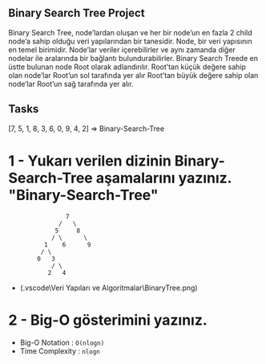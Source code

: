 ## Binary Search Tree Project
Binary Search Tree, node’lardan oluşan ve her bir node’un en fazla 2 child node’a sahip olduğu veri yapılarından bir tanesidir.
Node, bir veri yapısının en temel birimidir.
Node’lar veriler içerebilirler ve aynı zamanda diğer nodelar ile aralarında bir bağlantı bulundurabilirler.
Binary Search Treede en üstte bulunan node Root olarak adlandırılır.
Root’tan küçük değere sahip olan node’lar Root’un sol tarafında yer alır
Root’tan büyük değere sahip olan node’lar Root’un sağ tarafında yer alır.

## Tasks
[7, 5, 1, 8, 3, 6, 0, 9, 4, 2] => Binary-Search-Tree

# 1 - Yukarı verilen dizinin Binary-Search-Tree aşamalarını yazınız. "Binary-Search-Tree"
                    7
                  /   \
                 5     8  
                / \      \
              1    6      9   
             / \
            0   3   
                / \
               2   4   

- (.vscode\Veri Yapıları ve Algoritmalar\BinaryTree.png)

# 2 - Big-O gösterimini yazınız. 
- Big-O Notation : `O(nlogn)`
- Time Complexity : `nlogn` 


                